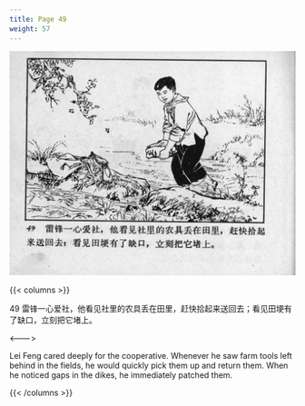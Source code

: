 ```yaml
---
title: Page 49
weight: 57
---
```


![leifeng page](./../../images/leifeng/seifert0522_lf_0058_0.jpg)

{{< columns >}}

49 雷锋一心爱社，他看见社里的农具丢在田里，赶快拾起来送回去；看见田埂有了缺口，立刻把它堵上。

<--->

Lei Feng cared deeply for the cooperative. Whenever he saw farm tools left behind in the fields, he would quickly pick them up and return them. When he noticed gaps in the dikes, he immediately patched them.

{{< /columns >}}
